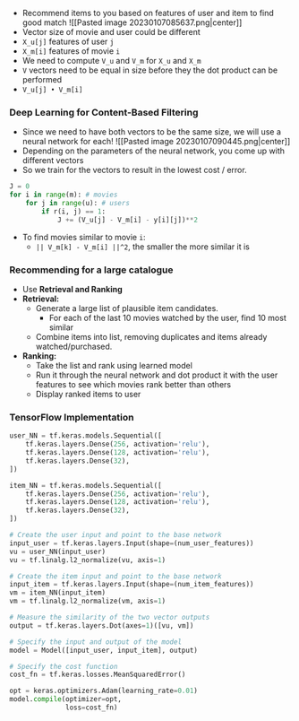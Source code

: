 - Recommend items to you based on features of user and item to find good match
![[Pasted image 20230107085637.png|center]]
- Vector size of movie and user could be different
- `X_u[j]` features of user `j`
- `X_m[i]` features of movie `i`
- We need to compute `V_u` and `V_m` for `X_u` and `X_m`
- `V` vectors need to be equal in size before they the dot product can be performed
- `V_u[j] • V_m[i]`

### Deep Learning for Content-Based Filtering
- Since we need to have both vectors to be the same size, we will use a neural network for each!
![[Pasted image 20230107090445.png|center]]
- Depending on the parameters of the neural network, you come up with different vectors
- So we train for the vectors to result in the lowest cost / error.

```python
J = 0
for i in range(m): # movies
	for j in range(u): # users
		if r(i, j) == 1:
			J += (V_u[j] - V_m[i] - y[i][j])**2
```

- To find movies similar to movie `i`:
	- `|| V_m[k] - V_m[i] ||^2`, the smaller the more similar it is

### Recommending for a large catalogue
- Use **Retrieval and Ranking**
- **Retrieval:**
	- Generate a large list of plausible item candidates.
		- For each of the last 10 movies watched by the user, find 10 most similar 
	- Combine items into list, removing duplicates and items already watched/purchased.
- **Ranking:**
	- Take the list and rank using learned model
	- Run it through the neural network and dot product it with the user features to see which movies rank better than others
	- Display ranked items to user

### TensorFlow Implementation
```python
user_NN = tf.keras.models.Sequential([
	tf.keras.layers.Dense(256, activation='relu'),
	tf.keras.layers.Dense(128, activation='relu'),
	tf.keras.layers.Dense(32),
])

item_NN = tf.keras.models.Sequential([
	tf.keras.layers.Dense(256, activation='relu'),
	tf.keras.layers.Dense(128, activation='relu'),
	tf.keras.layers.Dense(32),
])

# Create the user input and point to the base network
input_user = tf.keras.layers.Input(shape=(num_user_features))
vu = user_NN(input_user)
vu = tf.linalg.l2_normalize(vu, axis=1)

# Create the item input and point to the base network
input_item = tf.keras.layers.Input(shape=(num_item_features))
vm = item_NN(input_item)
vm = tf.linalg.l2_normalize(vm, axis=1)

# Measure the similarity of the two vector outputs
output = tf.keras.layers.Dot(axes=1)([vu, vm])

# Specify the input and output of the model
model = Model([input_user, input_item], output)

# Specify the cost function
cost_fn = tf.keras.losses.MeanSquaredError()

opt = keras.optimizers.Adam(learning_rate=0.01)
model.compile(optimizer=opt,
              loss=cost_fn)
```